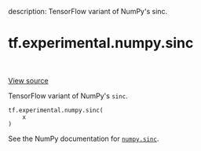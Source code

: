 description: TensorFlow variant of NumPy's sinc.

<div itemscope itemtype="http://developers.google.com/ReferenceObject">
<meta itemprop="name" content="tf.experimental.numpy.sinc" />
<meta itemprop="path" content="Stable" />
</div>

# tf.experimental.numpy.sinc

<!-- Insert buttons and diff -->

<table class="tfo-notebook-buttons tfo-api nocontent" align="left">

</table>

<a target="_blank" class="external" href="/code/stable/tensorflow/python/ops/numpy_ops/np_math_ops.py">View source</a>



TensorFlow variant of NumPy's `sinc`.

<pre class="devsite-click-to-copy prettyprint lang-py tfo-signature-link">
<code>tf.experimental.numpy.sinc(
    x
)
</code></pre>



<!-- Placeholder for "Used in" -->

See the NumPy documentation for [`numpy.sinc`](https://numpy.org/doc/1.16/reference/generated/numpy.sinc.html).